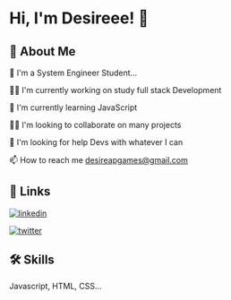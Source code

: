 
# Hi, I'm Desireee! 👋


## 🚀 About Me
🌱 I'm a System Engineer Student...

👩‍💻 I'm currently working on study full stack Development

🧠 I'm currently learning JavaScript

👯‍♀️ I'm looking to collaborate on many projects 

🤔 I'm looking for help Devs with whatever I can

📫 How to reach me desireapgames@gmail.com




## 🔗 Links


[![linkedin](https://img.shields.io/badge/linkedin-0A66C2?style=for-the-badge&logo=linkedin&logoColor=white)](https://www.linkedin.com/in/duvan-marin/)

[![twitter](https://img.shields.io/badge/twitter-1DA1F2?style=for-the-badge&logo=twitter&logoColor=white)](https://twitter.com/)


## 🛠 Skills
Javascript, HTML, CSS...

